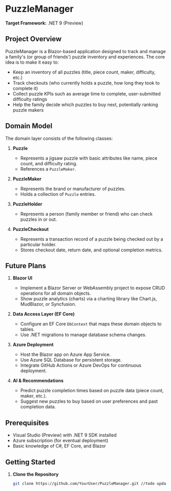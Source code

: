 ﻿# PuzzleManager

**Target Framework:** .NET 9 (Preview)

## Project Overview

PuzzleManager is a Blazor-based application designed to track and manage a family's (or group of friends') puzzle inventory and experiences. The core idea is to make it easy to:

- Keep an inventory of all puzzles (title, piece count, maker, difficulty, etc.)
- Track checkouts (who currently holds a puzzle, how long they took to complete it)
- Collect puzzle KPIs such as average time to complete, user-submitted difficulty ratings
- Help the family decide which puzzles to buy next, potentially ranking puzzle makers

## Domain Model

The domain layer consists of the following classes:

1. **Puzzle**
   - Represents a jigsaw puzzle with basic attributes like name, piece count, and difficulty rating.
   - References a `PuzzleMaker`.

2. **PuzzleMaker**
   - Represents the brand or manufacturer of puzzles.
   - Holds a collection of `Puzzle` entries.

3. **PuzzleHolder**
   - Represents a person (family member or friend) who can check puzzles in or out.

4. **PuzzleCheckout**
   - Represents a transaction record of a puzzle being checked out by a particular holder.
   - Stores checkout date, return date, and optional completion metrics.

## Future Plans

1. **Blazor UI**  
   - Implement a Blazor Server or WebAssembly project to expose CRUD operations for all domain objects.
   - Show puzzle analytics (charts) via a charting library like Chart.js, MudBlazor, or Syncfusion.

2. **Data Access Layer (EF Core)**  
   - Configure an EF Core `DbContext` that maps these domain objects to tables.
   - Use .NET migrations to manage database schema changes.

3. **Azure Deployment**  
   - Host the Blazor app on Azure App Service.
   - Use Azure SQL Database for persistent storage.
   - Integrate GitHub Actions or Azure DevOps for continuous deployment.

4. **AI & Recommendations**  
   - Predict puzzle completion times based on puzzle data (piece count, maker, etc.).
   - Suggest new puzzles to buy based on user preferences and past completion data.

## Prerequisites

- Visual Studio (Preview) with .NET 9 SDK installed
- Azure subscription (for eventual deployment)
- Basic knowledge of C#, EF Core, and Blazor

## Getting Started

1. **Clone the Repository**  
   ```bash
   git clone https://github.com/YourUser/PuzzleManager.git //todo update
   ```

